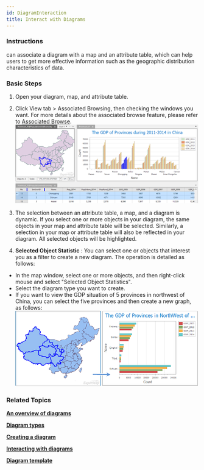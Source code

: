 ```yaml
---
id: DiagramInteraction
title: Interact with Diagrams
---
```

### Instructions

can associate a diagram with a map and an attribute table, which can help
users to get more effective information such as the geographic distribution
characteristics of data.

### Basic Steps

  1. Open your diagram, map, and attribute table.
  2. Click View tab > Associated Browsing, then checking the windows you want. For more details about the associated browse feature, please refer to [Associated Browse](../../Visualization/BrowseMap/WindowsBinding).
  <br/> ![](img/LinkageInteraction.png)  
  
  3. The selection between an attribute table, a map, and a diagram is dynamic. If you select one or more objects in your diagram, the same objects in your map and attribute table will be selected. Similarly, a selection in your map or attribute table will also be reflected in your diagram. All selected objects will be highlighted. 
  4. **Selected Object Statistic** : You can select one or objects that interest you as a filter to create a new diagram. The operation is detailed as follows:
  * In the map window, select one or more objects, and then right-click mouse and select "Selected Object Statistics".
  * Select the diagram type you want to create.
  * If you want to view the GDP situation of 5 provinces in northwest of China, you can select the five provinces and then create a new graph, as follows: <br/>
![](img/SelectedObject.png)  

### Related Topics

[**An overview of diagrams**](Diagrams1)

[**Diagram types**](DiagramsType)

[**Creating a diagram**](CreateDiagram)

[**Interacting with
diagrams**](ConvertThemticMap)

[**Diagram template**](DiagramTemplate)
